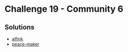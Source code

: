 # Challenge 19 - Community 6

## Solutions

* [alfink](alfink/exploit.py)
* [peace-maker](peace-maker/doit.py)
